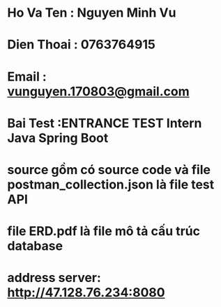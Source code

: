 # Ho Va Ten : Nguyen Minh Vu
# Dien Thoai : 0763764915
# Email : vunguyen.170803@gmail.com
# Bai Test :ENTRANCE TEST Intern Java Spring Boot
# source gồm có source code và file postman_collection.json là file test API
# file ERD.pdf là file mô tả cấu trúc database
# address server: http://47.128.76.234:8080